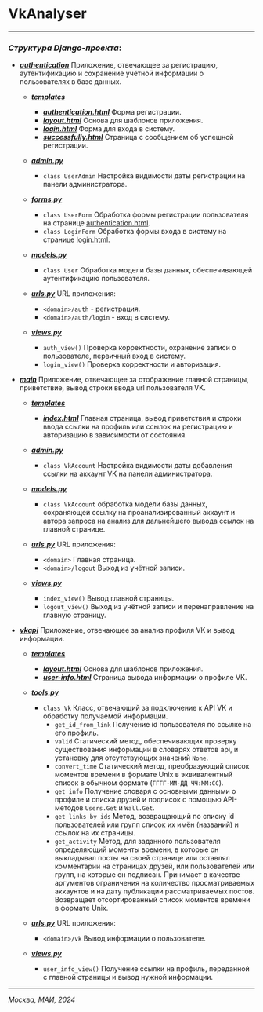 # VkAnalyser

-----------------------

### *Структура Django-проекта*:

- ***[authentication](authentication)*** Приложение, отвечающее за регистрацию, 
аутентификацию и сохранение учётной информации о пользователях в базе данных.
    - ***[templates](authentication/templates)***
        
        - ***[authentication.html](authentication/templates/authentication/authentication.html)*** Форма регистрации.
        - ***[layout.html](authentication/templates/authentication/layout.html)*** Основа для шаблонов приложения.
        - ***[login.html](authentication/templates/authentication/login.html)*** Форма для входа в систему.
        - ***[successfully.html](authentication/templates/authentication/successfully.html)*** Страница с сообщением об
        успешной регистрации.
    - ***[admin.py](authentication/admin.py)***
        
        - `class UserAdmin` Настройка видимости даты регистрации на панели администратора.
    - ***[forms.py](authentication/forms.py)***

        - `class UserForm` Обработка формы регистрации пользователя на странице [authentication.html](authentication/templates/authentication/authentication.html).
        - `class LoginForm` Обработка формы входа в систему на странице [login.html](authentication/templates/authentication/login.html).
    - ***[models.py](authentication/models.py)*** 
        
        - `class User` Обработка модели базы данных, обеспечивающей аутентификацию пользователя.
    - ***[urls.py](authentication/urls.py)*** URL приложения:

        - `<domain>/auth` - регистрация.
        - `<domain>/auth/login` - вход в систему.
    - ***[views.py](authentication/views.py)***

        - `auth_view()` Проверка корректности, охранение записи о пользователе, первичный вход в систему.
        - `login_view()` Проверка корректности и авторизация.


- ***[main](main)*** Приложение, отвечающее за отображение главной страницы, приветствие, вывод строки ввода url пользователя VK.
    - ***[templates](main/templates)***

        - ***[index.html](main/templates/main/auth-index.html)*** Главная страница, вывод приветствия и строки ввода ссылки на
        профиль или ссылок на регистрацию и авторизацию в зависимости от состояния.
    - ***[admin.py](main/admin.py)***

        - `class VkAccount` Настройка видимости даты добавления ссылки на аккаунт VK на панели администратора.
    - ***[models.py](main/models.py)***

        - `class VkAccount` обработка модели базы данных, сохраняющей ссылку на проанализированный аккаунт
        и автора запроса на анализ для дальнейшего вывода ссылок на главной странице.
    - ***[urls.py](main/urls.py)*** URL приложения:
        - `<domain>` Главная страница.
        - `<domain>/logout` Выход из учётной записи.
    - ***[views.py](main/views.py)***

        - `index_view()` Вывод главной страницы.
        - `logout_view()` Выход из учётной записи и перенаправление на главную страницу.


- ***[vkapi](vkapi)*** Приложение, отвечающее за анализ профиля VK и вывод информации.
    - ***[templates](vkapi/templates)***

        - ***[layout.html](vkapi/templates/vkapi/layout.html)*** Основа для шаблонов приложения.
        - ***[user-info.html](vkapi/templates/vkapi/user-info.html)*** Страница вывода информации о профиле VK.
    - ***[tools.py](vkapi/tools.py)***

        - `class Vk` Класс, отвечающий за подключение к API VK и обработку получаемой информации.
            - `get_id_from_link` Получение id пользователя по ссылке на его профиль.
            - `valid` Статический метод, обеспечивающих проверку существования информации в словарях ответов api,
и установку для отсутствующих значений `None`.
            - `convert_time` Статический метод, преобразующий список моментов времени в формате Unix в эквивалентный
список в обычном формате (`ГГГГ-ММ-ДД ЧЧ:ММ:СС`).
            - `get_info` Получение словаря с основными данными о профиле и списка друзей и подписок с помощью 
API-методов `Users.Get` и `Wall.Get`.
            - `get_links_by_ids` Метод, возвращающий по списку id пользователей или групп список их имён (названий) и
ссылок на их страницы.
            - `get_activity` Метод, для заданного пользователя определяющий моменты времени, в которые он выкладывал
посты на своей странице или оставлял комментарии на страницах друзей, или пользователей или групп, на которые он
подписан. Принимает в качестве аргументов ограничения на количество просматриваемых аккаунтов и на дату публикации 
рассматриваемых постов. Возвращает отсортированный список моментов времени в формате Unix.

    - ***[urls.py](vkapi/urls.py)*** URL приложения:

        - `<domain>/vk` Вывод информации о пользователе.
    - ***[views.py](vkapi/views.py)*** 

        - `user_info_view()` Получение ссылки на профиль, переданной с главной страницы и вывод нужной информации.

------------------

*Москва, МАИ, 2024*